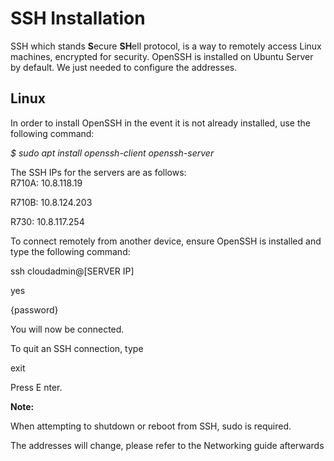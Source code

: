 SSH Installation
================

SSH which stands **S**ecure **SH**ell protocol, is a way to remotely
access Linux machines, encrypted for security. OpenSSH is installed on
Ubuntu Server by default. We just needed to configure the addresses.

Linux
-----

In order to install OpenSSH in the event it is not already installed,
use the following command:

*\$ sudo apt install openssh-client openssh-server*

The SSH IPs for the servers are as follows:\
R710A: 10.8.118.19

R710B: 10.8.124.203

R730: 10.8.117.254

To connect remotely from another device, ensure OpenSSH is installed and
type the following command:

ssh cloudadmin@\[SERVER IP\]

yes

{password}

You will now be connected.

To quit an SSH connection, type

exit

Press E nter.

**Note:**

When attempting to shutdown or reboot from SSH, sudo is required.

The addresses will change, please refer to the Networking guide
afterwards
